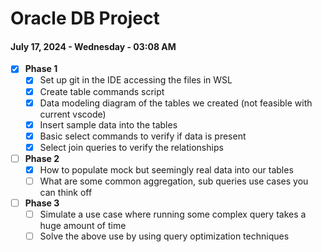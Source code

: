 # Oracle DB Project

#### July 17, 2024 - Wednesday - 03:08 AM

- [x] **Phase 1**
  - [x] Set up git in the IDE accessing the files in WSL
  - [x] Create table commands script
  - [x] Data modeling diagram of the tables we created (not feasible with current vscode)
  - [x] Insert sample data into the tables
  - [x] Basic select commands to verify if data is present
  - [x] Select join queries to verify the relationships

- [ ] **Phase 2**
  - [x] How to populate mock but seemingly real data into our tables
  - [ ] What are some common aggregation, sub queries use cases you can think off

- [ ] **Phase 3**
  - [ ] Simulate a use case where running some complex query takes a huge amount of time
  - [ ] Solve the above use by using query optimization techniques